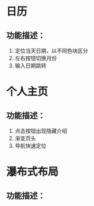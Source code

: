 # 日历
## 功能描述：
  1. 定位当天日期，以不同色块区分
  2. 左右按钮切换月份
  3. 输入日期跳转
# 个人主页
## 功能描述：
1. 点击按钮出现隐藏介绍
2. 渐变页头
3. 导航快速定位
# 瀑布式布局
## 功能描述：
